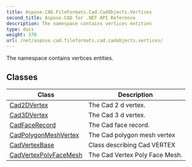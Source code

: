 ```yaml
---
title: Aspose.CAD.FileFormats.Cad.CadObjects.Vertices
second_title: Aspose.CAD for .NET API Reference
description: The namespace contains vertices entities
type: docs
weight: 370
url: /net/aspose.cad.fileformats.cad.cadobjects.vertices/
---
```

The namespace contains vertices entities.

## Classes

| Class | Description |
| --- | --- |
| [Cad2DVertex](./cad2dvertex/) | The Cad 2 d vertex. |
| [Cad3DVertex](./cad3dvertex/) | The Cad 3 d vertex. |
| [CadFaceRecord](./cadfacerecord/) | The Cad face record. |
| [CadPolygonMeshVertex](./cadpolygonmeshvertex/) | The Cad polygon mesh vertex |
| [CadVertexBase](./cadvertexbase/) | Class describing Cad VERTEX |
| [CadVertexPolyFaceMesh](./cadvertexpolyfacemesh/) | The Cad Vertex Poly Face Mesh. |


